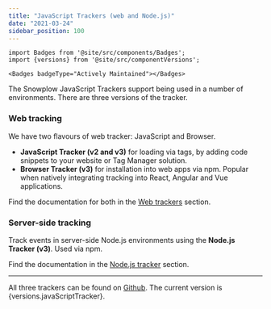 ```yaml
---
title: "JavaScript Trackers (web and Node.js)"
date: "2021-03-24"
sidebar_position: 100
---
```


```mdx-code-block
import Badges from '@site/src/components/Badges';
import {versions} from '@site/src/componentVersions';

<Badges badgeType="Actively Maintained"></Badges>
```

The Snowplow JavaScript Trackers support being used in a number of environments. There are three versions of the tracker.

### Web tracking
We have two flavours of web tracker: JavaScript and Browser.

- **JavaScript Tracker (v2 and v3)** for loading via tags, by adding code snippets to your website or Tag Manager solution.
- **Browser Tracker (v3)** for installation into web apps via npm. Popular when natively integrating tracking into React, Angular and Vue applications.

Find the documentation for both in the [Web trackers](/docs/sources/trackers/javascript-trackers/web-tracker/index.md) section.

### Server-side tracking
Track events in server-side Node.js environments using the **Node.js Tracker (v3)**. Used via npm.

Find the documentation in the [Node.js tracker](/docs/sources/trackers/javascript-trackers/node-js-tracker/index.md) section.

 ---

<p>All three trackers can be found on <a href="https://github.com/snowplow/snowplow-javascript-tracker">Github</a>. The current version is {versions.javaScriptTracker}.</p>
